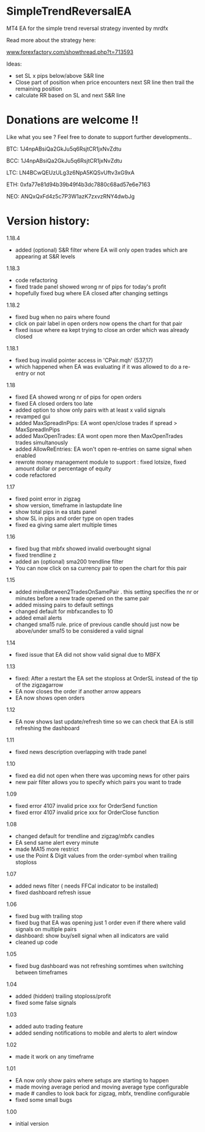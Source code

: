 # SimpleTrendReversalEA
MT4 EA for the simple trend reversal strategy invented by mrdfx

Read more about the strategy here:

www.forexfactory.com/showthread.php?t=713593

Ideas:
- set SL x pips below/above S&R line
- Close part of position when price encounters next SR line then trail the remaining position 
- calculate RR based on SL and next S&R line



# Donations are welcome !!

Like what you see ? Feel free to donate to support further developments..

BTC: 1J4npABsiQa2GkJu5q6RsjtCR1jxNvZdtu

BCC: 1J4npABsiQa2GkJu5q6RsjtCR1jxNvZdtu

LTC: LN4BCwQEUzULg3z6NpA5KQSvUftv3xG9xA

ETH: 0xfa77e81d94b39b49f4b3dc7880c68ad57e6e7163

NEO: ANQxQxFd4z5c7P3W1azK7zxvzRNY4dwbJg


# Version history:

1.18.4
- added (optional) S&R filter where EA will only open trades which are appearing at S&R levels

1.18.3
- code refactoring
- fixed trade panel showed wrong nr of pips for today's profit
- hopefully fixed bug where EA closed after changing settings

1.18.2
- fixed bug when no pairs where found
- click on pair label in open orders now opens the chart for that pair
- fixed issue where ea kept trying to close an order which was already closed

1.18.1
- fixed bug invalid pointer access in 'CPair.mqh' (537,17)
- which happened when EA was evaluating if it was allowed to do a re-entry or not

1.18
- fixed EA showed wrong nr of pips for open orders
- fixed EA closed orders too late
- added option to show only pairs with at least x valid signals
- revamped gui
- added MaxSpreadInPips: EA wont open/close trades if spread > MaxSpreadInPips
- added MaxOpenTrades: EA wont open more then MaxOpenTrades trades simultanously
- added AllowReEntries: EA won't open re-entries on same signal when enabled
- rewrote money management module to support : fixed lotsize, fixed amount dollar or percentage of equity
- code refactored

1.17
- fixed point error in zigzag
- show version, timeframe in lastupdate line
- show total pips in ea stats panel
- show SL in pips and order type on open trades
- fixed ea giving same alert multiple times

1.16
- fixed bug that mbfx showed invalid overbought signal
- fixed trendline z
- added an (optional) sma200 trendline filter 
- You can now click on sa currency pair to open the chart for this pair


1.15
- added minsBetween2TradesOnSamePair . this setting specifies the nr or minutes before a new trade opened on the same pair
- added missing  pairs to default settings
- changed default for mbfxcandles to 10
- added email alerts
- changed sma15 rule. price of previous candle should just now be above/under sma15 to be considered a valid signal

1.14
- fixed issue that EA did not show valid signal due to MBFX

1.13
- fixed: After a restart the EA set the stoploss at OrderSL instead of the tip of the zigzagarrow
- EA now closes the order if another arrow appears
- EA now shows open orders

1.12
- EA now shows last update/refresh time so we can check that EA is still refreshing the dashboard

1.11
- fixed news description overlapping with trade panel

1.10
- fixed ea did not open when there was upcoming news for other pairs
- new pair filter allows you to specify which pairs you want to trade

1.09
- fixed error 4107 invalid price xxx for OrderSend function
- fixed error 4107 invalid price xxx for OrderClose function

1.08
- changed default for trendline and zigzag/mbfx candles
- EA send same alert every minute
- made MA15 more restrict  
- use the Point & Digit values from the order-symbol when trailing stoploss

1.07
- added news filter ( needs FFCal indicator to be installed)
- fixed dashboard refresh issue

1.06
- fixed bug with trailing stop 
- fixed bug that EA was opening just 1 order even if there where valid signals on multiple pairs
- dashboard: show buy/sell signal when all indicators are valid
- cleaned up code

1.05
- fixed bug dashboard was not refreshing somtimes when switching between timeframes

1.04
- added (hidden) trailing stoploss/profit
- fixed some false signals

1.03
- added auto trading feature
- added sending notifications to mobile and alerts to alert window

1.02
- made it work on any timeframe

1.01
- EA now only show pairs where setups are starting to happen
- made moving average period and moving average type configurable
- made # candles to look back for zigzag, mbfx, trendline configurable
- fixed some small bugs

1.00
- initial version
